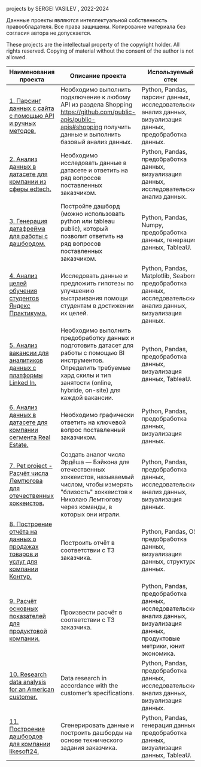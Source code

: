 projects by SERGEI VASILEV , 2022-2024

Даннные проекты являются интеллектуальной собственность правообладателя. Все права защищены. Копирование материала без согласия автора не допускается.

These projects are the intellectual property of the copyright holder. All rights reserved. Copying of material without the consent of the author is not allowed.

| **Наименования проекта**   | **Описание проекта** | **Используемый стек** |
| -------------------------- | -------------------- |-----------------------|
| [1. Парсинг данных с сайта с помощью API и ручных методов.](https://github.com/VASILEV-SERGEI/pet_projects/tree/main/test_parsing_best_buy "Нажми для перехода") | Необходимо выполнить подключение к любому API из раздела Shopping https://github.com/public-apis/public-apis#shopping получить данные и выполнить базовый анализ данных. | Python, Pandas, парсинг данных, исследовательский анализ данных, визуализация данных, предобработка данных. |
| [2. Анализ данных в датасете для компании из сферы edtech.](https://github.com/VASILEV-SERGEI/pet_projects/tree/main/test_project_edtech "Нажми для перехода") |    Необходимо исследовать данные в датасете и ответить на ряд вопросов поставленных заказчиком. | Python, Pandas, предобработка данных, визуализация данных, исследовательский анализ данных. |
| [3. Генерация датафрейма для работы с дашбордом.](https://github.com/VASILEV-SERGEI/pet_projects/tree/main/test_project_lessons "Нажми для перехода") | Постройте дашборд (можно использовать python или tableau public), который позволит ответить на ряд вопросов поставленных заказчиком. | Python, Pandas, Numpy, предобработка данных, генерация данных, TableaU. |
| [4. Анализ целей обучения студентов Яндекс Практикума.](https://github.com/VASILEV-SERGEI/pet_projects/tree/main/hakaton_project_practicum "Нажми для перехода") | Исследовать данные и предложить гипотезы по улучшению выстраивания помощи студентам в достижении их целей. | Python, Pandas, Matplotlib, Seaborn, предобработка данных, исследовательский анализ данных, визуализация данных. |
| [5. Анализ вакансии для аналитиков данных c платформы Linked In.](https://github.com/VASILEV-SERGEI/pet_projects/blob/main/hakaton_linked_in "Нажми для перехода") | Необходимо выполнить предобработку данных и подготовить датасет для работы с помощью BI инструментов. Определить требуемые хард скилы и тип занятости (online, hybride, on-site) для каждой вакансии. | Python, Pandas, предобработка данных, визуализация данных, TableaU. |
| [6. Анализ данных в датасете для компании сегмента Real Estate.](https://github.com/VASILEV-SERGEI/pet_projects/tree/main/test_project_real_estate "Нажми для перехода") | Необходимо графически ответить на ключевой вопрос поставленный заказчиком. | Python, Pandas, предобработка данных, визуализация данных.|
| [7. Pet project - Расчёт числа Лемтюгова для отечественных хоккеистов.](https://github.com/VASILEV-SERGEI/pet_projects/tree/main/pet_project_hockey "Нажми для перехода") | Создать аналог числа Эрдёша — Бэйкона для отечественных хоккеистов, называемый числом, чтобы измерять "близость" хоккеистов к Николаю Лемтюгову через команды, в которых они играли. | Python, Pandas, предобработка данных, исследовательский анализ данных, визуализация данных.|
| [8. Построение отчёта на данных о продажах товаров и услуг для компании Контур.](https://github.com/VASILEV-SERGEI/pet_projects/tree/main/test_project_kontur "Нажми для перехода") | Построить отчёт в соответствии с ТЗ заказчика. | Python, Pandas, OS, предобработка данных, визуализация данных, структура данных.|
| [9. Расчёт основных показателей для продуктовой компании.](https://github.com/VASILEV-SERGEI/pet_projects/tree/main/test_task_product_analyst "Нажми для перехода") | Произвести расчёт в соответствии с ТЗ заказчика. | Python, Pandas, предобработка данных, исследовательский анализ данных, визуализация данных, продуктовые метрики, юнит экономика.|
| [10. Research data analysis for an American customer.](https://github.com/VASILEV-SERGEI/hakaton_test_tasks/tree/main/test_project_thumos_eng "Нажми для перехода") | Data research in accordance with the customer’s specifications. | Python, Pandas, предобработка данных, исследовательский анализ данных, визуализация данных.|
| [11. Построение дашбордов для компании likesoft24.](https://github.com/VASILEV-SERGEI/hakaton_test_tasks/tree/main/test_task_likesoft24 "Нажми для перехода") | Сгенерировать данные и построить дашборды на основе технического задания заказчика. | Python, Pandas, генерация данных, предобработка данных, визуализация данных, TableaU.|
